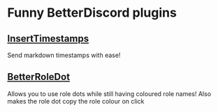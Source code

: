# Funny BetterDiscord plugins
       
## [InsertTimestamps](/Plugins/InsertTimestamps)

Send markdown timestamps with ease!
    
## [BetterRoleDot](/Plugins/BetterRoleDot/)

Allows you to use role dots while still having coloured role names! Also makes the role dot copy the role colour on click

